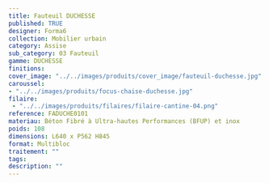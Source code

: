 ```yaml
---
title: Fauteuil DUCHESSE
published: TRUE
designer: Forma6
collection: Mobilier urbain
category: Assise
sub_category: 03 Fauteuil
gamme: DUCHESSE 
finitions: 
cover_image: "../../images/produits/cover_image/fauteuil-duchesse.jpg"
caroussel: 
- "../../images/produits/focus-chaise-duchesse.jpg"
filaire: 
 - "../../images/produits/filaires/filaire-cantine-04.png"
reference: FADUCHE0101
materiau: Béton Fibré à Ultra-hautes Performances (BFUP) et inox
poids: 108
dimensions: L640 x P562 H845
format: Multibloc
traitement: ""
tags: 
description: ""
---
```

